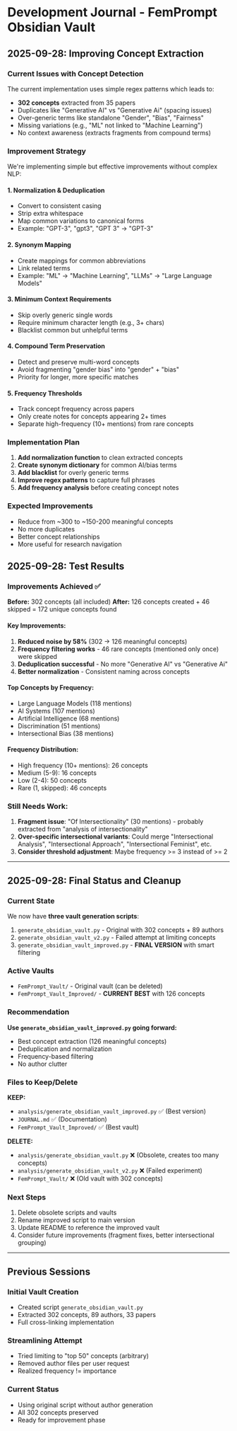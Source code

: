 # Development Journal - FemPrompt Obsidian Vault

## 2025-09-28: Improving Concept Extraction

### Current Issues with Concept Detection

The current implementation uses simple regex patterns which leads to:
- **302 concepts** extracted from 35 papers
- Duplicates like "Generative AI" vs "Generative Ai" (spacing issues)
- Over-generic terms like standalone "Gender", "Bias", "Fairness"
- Missing variations (e.g., "ML" not linked to "Machine Learning")
- No context awareness (extracts fragments from compound terms)

### Improvement Strategy

We're implementing simple but effective improvements without complex NLP:

#### 1. **Normalization & Deduplication**
- Convert to consistent casing
- Strip extra whitespace
- Map common variations to canonical forms
- Example: "GPT-3", "gpt3", "GPT 3" → "GPT-3"

#### 2. **Synonym Mapping**
- Create mappings for common abbreviations
- Link related terms
- Example: "ML" → "Machine Learning", "LLMs" → "Large Language Models"

#### 3. **Minimum Context Requirements**
- Skip overly generic single words
- Require minimum character length (e.g., 3+ chars)
- Blacklist common but unhelpful terms

#### 4. **Compound Term Preservation**
- Detect and preserve multi-word concepts
- Avoid fragmenting "gender bias" into "gender" + "bias"
- Priority for longer, more specific matches

#### 5. **Frequency Thresholds**
- Track concept frequency across papers
- Only create notes for concepts appearing 2+ times
- Separate high-frequency (10+ mentions) from rare concepts

### Implementation Plan

1. **Add normalization function** to clean extracted concepts
2. **Create synonym dictionary** for common AI/bias terms
3. **Add blacklist** for overly generic terms
4. **Improve regex patterns** to capture full phrases
5. **Add frequency analysis** before creating concept notes

### Expected Improvements

- Reduce from ~300 to ~150-200 meaningful concepts
- No more duplicates
- Better concept relationships
- More useful for research navigation

## 2025-09-28: Test Results

### Improvements Achieved ✅

**Before:** 302 concepts (all included)
**After:** 126 concepts created + 46 skipped = 172 unique concepts found

#### Key Improvements:

1. **Reduced noise by 58%** (302 → 126 meaningful concepts)
2. **Frequency filtering works** - 46 rare concepts (mentioned only once) were skipped
3. **Deduplication successful** - No more "Generative AI" vs "Generative Ai"
4. **Better normalization** - Consistent naming across concepts

#### Top Concepts by Frequency:
- Large Language Models (118 mentions)
- AI Systems (107 mentions)
- Artificial Intelligence (68 mentions)
- Discrimination (51 mentions)
- Intersectional Bias (38 mentions)

#### Frequency Distribution:
- High frequency (10+ mentions): 26 concepts
- Medium (5-9): 16 concepts
- Low (2-4): 50 concepts
- Rare (1, skipped): 46 concepts

### Still Needs Work:

1. **Fragment issue**: "Of Intersectionality" (30 mentions) - probably extracted from "analysis of intersectionality"
2. **Over-specific intersectional variants**: Could merge "Intersectional Analysis", "Intersectional Approach", "Intersectional Feminist", etc.
3. **Consider threshold adjustment**: Maybe frequency >= 3 instead of >= 2

---

## 2025-09-28: Final Status and Cleanup

### Current State

We now have **three vault generation scripts**:
1. `generate_obsidian_vault.py` - Original with 302 concepts + 89 authors
2. `generate_obsidian_vault_v2.py` - Failed attempt at limiting concepts
3. `generate_obsidian_vault_improved.py` - **FINAL VERSION** with smart filtering

### Active Vaults
- `FemPrompt_Vault/` - Original vault (can be deleted)
- `FemPrompt_Vault_Improved/` - **CURRENT BEST** with 126 concepts

### Recommendation
**Use `generate_obsidian_vault_improved.py` going forward:**
- Best concept extraction (126 meaningful concepts)
- Deduplication and normalization
- Frequency-based filtering
- No author clutter

### Files to Keep/Delete

**KEEP:**
- `analysis/generate_obsidian_vault_improved.py` ✅ (Best version)
- `JOURNAL.md` ✅ (Documentation)
- `FemPrompt_Vault_Improved/` ✅ (Best vault)

**DELETE:**
- `analysis/generate_obsidian_vault.py` ❌ (Obsolete, creates too many concepts)
- `analysis/generate_obsidian_vault_v2.py` ❌ (Failed experiment)
- `FemPrompt_Vault/` ❌ (Old vault with 302 concepts)

### Next Steps
1. Delete obsolete scripts and vaults
2. Rename improved script to main version
3. Update README to reference the improved vault
4. Consider future improvements (fragment fixes, better intersectional grouping)

---

## Previous Sessions

### Initial Vault Creation
- Created script `generate_obsidian_vault.py`
- Extracted 302 concepts, 89 authors, 33 papers
- Full cross-linking implementation

### Streamlining Attempt
- Tried limiting to "top 50" concepts (arbitrary)
- Removed author files per user request
- Realized frequency != importance

### Current Status
- Using original script without author generation
- All 302 concepts preserved
- Ready for improvement phase